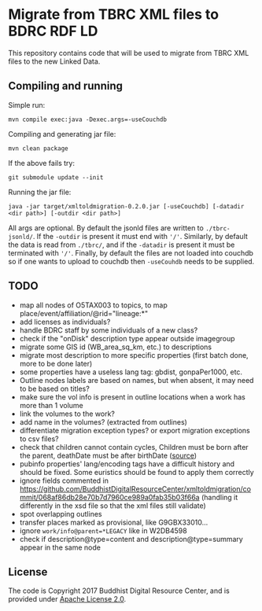 # Migrate from TBRC XML files to BDRC RDF LD

This repository contains code that will be used to migrate from TBRC XML files to the new Linked Data.

## Compiling and running

Simple run:

```
mvn compile exec:java -Dexec.args=-useCouchdb
```

Compiling and generating jar file:

```
mvn clean package
```

If the above fails try:

```
git submodule update --init
```

Running the jar file:

```
java -jar target/xmltoldmigration-0.2.0.jar [-useCouchdb] [-datadir <dir path>] [-outdir <dir path>]
```

All args are optional. By default the jsonld files are written to `./tbrc-jsonld/`. If the `-outdir` is present it must end with `'/'`. Similarly, by default the data is read from `./tbrc/`, and if the `-datadir` is present it must be terminated with `'/'`. Finally, by default the files are not loaded into couchdb so if one wants to upload to couchdb then `-useCouhdb` needs to be supplied.

## TODO

- map all nodes of O5TAX003 to topics, to map place/event/affiliation/@rid="lineage:*"
- add licenses as individuals?
- handle BDRC staff by some individuals of a new class?
- check if the "onDisk" description type appear outside imagegroup
- migrate some GIS id (WB_area_sq_km, etc.) to descriptions
- migrate most description to more specific properties (first batch done, more to be done later)
- some properties have a useless lang tag: gbdist, gonpaPer1000, etc.
- Outline nodes labels are based on names, but when absent, it may need to be based on titles?
- make sure the vol info is present in outline locations when a work has more than 1 volume
- link the volumes to the work?
- add name in the volumes? (extracted from outlines)
- differentiate migration exception types? or export migration exceptions to csv files?
- check that children cannot contain cycles, Children must be born after the parent, deathDate must be after birthDate ([source](https://www.w3.org/TR/shacl-ucr/#dfn-uc23))
- pubinfo properties' lang/encoding tags have a difficult history and should be fixed. Some euristics should be found to apply them correctly
- ignore fields commented in https://github.com/BuddhistDigitalResourceCenter/xmltoldmigration/commit/068af86db28e70b7d7960ce989a0fab35b03f66a (handling it differently in the xsd file so that the xml files still validate)
- spot overlapping outlines
- transfer places marked as provisional, like G9GBX33010...
- ignore `work/info@parent=*LEGACY` like in W2DB4598
- check if description@type=content and description@type=summary appear in the same node


## License

The code is Copyright 2017 Buddhist Digital Resource Center, and is provided under [Apache License 2.0](LICENSE).
